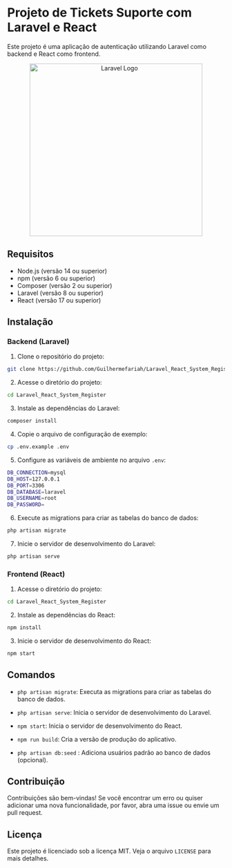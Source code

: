 # Projeto de Tickets Suporte com Laravel e React 

Este projeto é uma aplicação de autenticação utilizando Laravel como backend e React como frontend.

<p align="center"><a href="https://laravel.com" target="_blank"><img src="https://raw.githubusercontent.com/laravel/art/master/logo-lockup/5%20SVG/2%20CMYK/1%20Full%20Color/laravel-logolockup-cmyk-red.svg" width="400" alt="Laravel Logo"></a></p>


## Requisitos

* Node.js (versão 14 ou superior)
* npm (versão 6 ou superior)
* Composer (versão 2 ou superior)
* Laravel (versão 8 ou superior)
* React (versão 17 ou superior)

## Instalação

### Backend (Laravel)

1. Clone o repositório do projeto:
```bash
git clone https://github.com/Guilhermefariah/Laravel_React_System_Register.git
```
2. Acesse o diretório do projeto:
```bash
cd Laravel_React_System_Register
```
3. Instale as dependências do Laravel:
```bash
composer install
```
4. Copie o arquivo de configuração de exemplo:
```bash
cp .env.example .env
```
5. Configure as variáveis de ambiente no arquivo `.env`:
```bash
DB_CONNECTION=mysql
DB_HOST=127.0.0.1
DB_PORT=3306
DB_DATABASE=laravel
DB_USERNAME=root
DB_PASSWORD=
```
6. Execute as migrations para criar as tabelas do banco de dados:
```bash
php artisan migrate
```
7. Inicie o servidor de desenvolvimento do Laravel:
```bash
php artisan serve
```

### Frontend (React)

1. Acesse o diretório do projeto:
```bash
cd Laravel_React_System_Register
```
2. Instale as dependências do React:
```bash
npm install
```
3. Inicie o servidor de desenvolvimento do React:
```bash
npm start
```

## Comandos

* `php artisan migrate`: Executa as migrations para criar as tabelas do banco de dados.
* `php artisan serve`: Inicia o servidor de desenvolvimento do Laravel.
* `npm start`: Inicia o servidor de desenvolvimento do React.
* `npm run build`: Cria a versão de produção do aplicativo.

* `php artisan db:seed` : Adiciona usuários padrão ao banco de dados (opcional).

## Contribuição

Contribuições são bem-vindas! Se você encontrar um erro ou quiser adicionar uma nova funcionalidade, por favor, abra uma issue ou envie um pull request.

## Licença

Este projeto é licenciado sob a licença MIT. Veja o arquivo `LICENSE` para mais detalhes.
